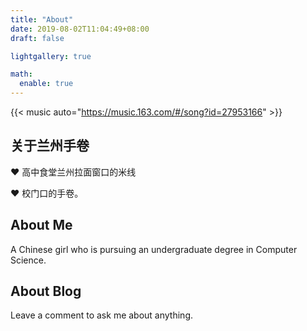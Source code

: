 ```yaml
---
title: "About"
date: 2019-08-02T11:04:49+08:00
draft: false

lightgallery: true

math:
  enable: true
---
```


{{< music auto="https://music.163.com/#/song?id=27953166" >}}



## 关于兰州手卷
 ❤ 高中食堂兰州拉面窗口的米线 

 ❤ 校门口的手卷。

## About Me
A Chinese girl who is pursuing an undergraduate degree in Computer Science.

## About Blog
Leave a comment to ask me about anything.